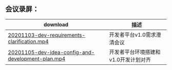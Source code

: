 
## 会议录屏：

|download | 描述 |
| ---- | ---- |
| [20201103-dev-requirements-clarification.mp4](http://release.edgegallery.org/Meeting_record/20201103-dev-requirements-clarification.mp4)   | 开发者平台v1.0需求澄清会议 |
| [20201105-dev-idea-config-and-development-plan.mp4](http://release.edgegallery.org/Meeting_record/20201105-dev-idea-config-and-development-plan.mp4)   | 开发者平台环境搭建和v1.0开发计划对齐 |

